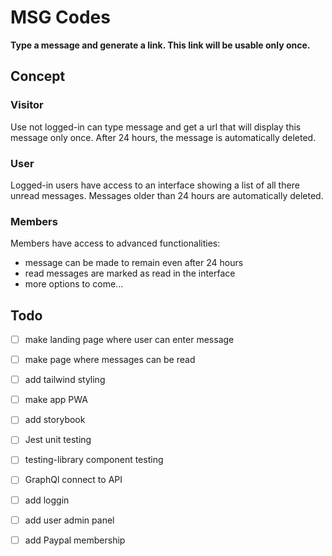 # MSG Codes

__Type a message and generate a link. This link will be usable only once.__

## Concept

### Visitor

Use not logged-in can type message and get a url that will display this message only once. After 24 hours, the message is automatically deleted.

### User

Logged-in users have access to an interface showing a list of all there unread messages. Messages older than 24 hours are automatically deleted.

### Members

Members have access to advanced functionalities:
- message can be made to remain even after 24 hours
- read messages are marked as read in the interface
- more options to come...

## Todo

-[ ] make landing page where user can enter message
-[ ] make page where messages can be read
-[ ] add tailwind styling
-[ ] make app PWA
-[ ] add storybook
-[ ] Jest unit testing
-[ ] testing-library component testing
-[ ] GraphQl connect to API
-[ ] add loggin
-[ ] add user admin panel
-[ ] add Paypal membership

